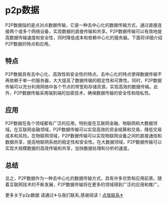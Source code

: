 # p2p数据

P2P数据指的是点对点数据传输，它是一种去中心化的数据传输方式，通过直接连接两个或多个网络设备，实现数据的直接传输和共享。P2P数据传输可以有效地提高数据传输速度和安全性，同时降低成本和依赖中心化的服务器。下面将详细介绍P2P数据的特点和应用。

## 特点
P2P数据具有去中心化、高效性和安全性的特点。去中心化的特点使得数据传输不再依赖于单一的服务器，大大提高了数据传输的稳定性和可靠性。同时，P2P数据传输可以充分利用网络中各个节点的带宽和存储资源，实现高效的数据传输。此外，P2P数据传输采用端到端的加密技术，确保数据传输的安全性和隐私性。

## 应用
P2P数据在各个领域都有广泛的应用，特别是在互联网金融、物联网和大数据领域。在互联网金融领域，P2P数据传输可以实现高效的资金结算和交易，降低交易成本和风险。在物联网领域，P2P数据传输可以实现物联网设备之间的直接通信和数据共享，提高物联网系统的稳定性和安全性。在大数据领域，P2P数据传输可以实现大规模数据的高效传输和共享，加快数据处理和分析的速度。

## 总结
总之，P2P数据作为一种去中心化的数据传输方式，具有许多优势和应用前景。随着互联网技术的不断发展，P2P数据传输将在更多的领域得到广泛的应用和推广。

更多关于p2p数据 请通过✈与我们联系,感谢阅读！[点我联系✈](https://doc.k02.cc)